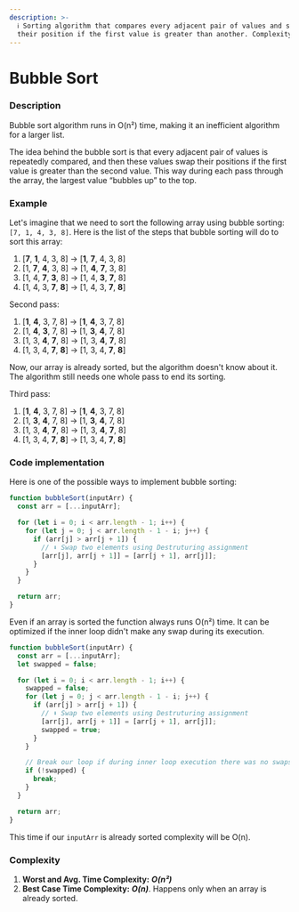 ```yaml
---
description: >-
  ℹ️ Sorting algorithm that compares every adjacent pair of values and swaps
  their position if the first value is greater than another. Complexity O(n²)
---
```


# Bubble Sort

### Description

Bubble sort algorithm runs in O\(n²\) time, making it an inefficient algorithm for a larger list.

The idea behind the bubble sort is that every adjacent pair of values is repeatedly compared, and then these values swap their positions if the first value is greater than the second value. This way during each pass through the array, the largest value “bubbles up” to the top.

### Example

Let's imagine that we need to sort the following array using bubble sorting: `[7, 1, 4, 3, 8]`. Here is the list of the steps that bubble sorting will do to sort this array:

1. \[**7**, **1**, 4, 3, 8\] -&gt; \[**1**, **7**, 4, 3, 8\]
2. \[1, **7**, **4**, 3, 8\] -&gt; \[1, **4**, **7**, 3, 8\]
3. \[1, 4, **7**, **3**, 8\] -&gt; \[1, 4, **3**, **7**, 8\]
4. \[1, 4, 3, **7**, **8**\] -&gt; \[1, 4, 3, **7**, **8**\]

Second pass:

1. \[**1**, **4**, 3, 7, 8\] -&gt; \[**1**, **4**, 3, 7, 8\]
2. \[1, **4**, **3**, 7, 8\] -&gt; \[1, **3**, **4**, 7, 8\]
3. \[1, 3, **4**, **7**, 8\] -&gt; \[1, 3, **4**, **7**, 8\]
4. \[1, 3, 4, **7**, **8**\] -&gt; \[1, 3, 4, **7**, **8**\]

Now, our array is already sorted, but the algorithm doesn't know about it. The algorithm still needs one whole pass to end its sorting.

Third pass:

1. \[**1**, **4**, 3, 7, 8\] -&gt; \[**1**, **4**, 3, 7, 8\]
2. \[1, **3**, **4**, 7, 8\] -&gt; \[1, **3**, **4**, 7, 8\]
3. \[1, 3, **4**, **7**, 8\] -&gt; \[1, 3, **4**, **7**, 8\]
4. \[1, 3, 4, **7**, **8**\] -&gt; \[1, 3, 4, **7**, **8**\]

### Code implementation

Here is one of the possible ways to implement bubble sorting:

```javascript
function bubbleSort(inputArr) {
  const arr = [...inputArr];

  for (let i = 0; i < arr.length - 1; i++) {
    for (let j = 0; j < arr.length - 1 - i; j++) {
      if (arr[j] > arr[j + 1]) {
        // ⬇ Swap two elements using Destruturing assignment
        [arr[j], arr[j + 1]] = [arr[j + 1], arr[j]];
      }
    }
  }

  return arr;
}
```

Even if an array is sorted the function always runs O\(n²\) time. It can be optimized if the inner loop didn't make any swap during its execution.

```javascript
function bubbleSort(inputArr) {
  const arr = [...inputArr];
  let swapped = false;

  for (let i = 0; i < arr.length - 1; i++) {
    swapped = false;
    for (let j = 0; j < arr.length - 1 - i; j++) {
      if (arr[j] > arr[j + 1]) {
        // ⬇ Swap two elements using Destruturing assignment
        [arr[j], arr[j + 1]] = [arr[j + 1], arr[j]];
        swapped = true;
      }
    }

    // Break our loop if during inner loop execution there was no swaps
    if (!swapped) {
      break;
    }
  }

  return arr;
}
```

This time if our `inputArr` is already sorted complexity will be O\(n\).

### **Complexity**

1. **Worst and Avg. Time Complexity:** _**O\(n²\)**_
2. **Best Case Time Complexity:** _**O\(n\)**_. Happens only when an array is already sorted.

